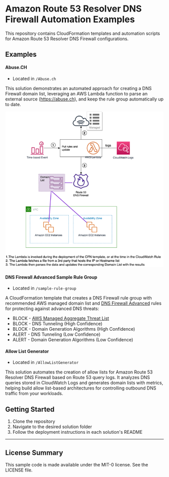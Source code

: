 # Amazon Route 53 Resolver DNS Firewall Automation Examples
This repository contains CloudFormation templates and automation scripts for Amazon Route 53 Resolver DNS Firewall configurations. 

## Examples

#### Abuse.CH
* Located in `/Abuse.ch`

This solution demonstrates an automated approach for creating a DNS Firewall domain list, leveraging an AWS Lambda function to parse an external source (https://abuse.ch), and keep the rule group automatically up to date.

<img src=/R53DomainListSamplesOverview.png>


#### DNS Firewall Advanced Sample Rule Group
* Located in `/sample-rule-group`

A CloudFormation template that creates a DNS Firewall rule group with recommended AWS managed domain list and [DNS Firewall Advanced](https://docs.aws.amazon.com/Route53/latest/DeveloperGuide/firewall-advanced.html) rules for protecting against advanced DNS threats:
* BLOCK - [AWS Managed Aggregate Threat List](https://docs.aws.amazon.com/Route53/latest/DeveloperGuide/resolver-dns-firewall-managed-domain-lists.html)
* BLOCK - DNS Tunneling (High Confidence)
* BLOCK - Domain Generation Algorithms (High Confidence)
* ALERT - DNS Tunneling (Low Confidence)
* ALERT - Domain Generation Algorithms (Low Confidence)


#### Allow List Generator
* Located in `/AllowListGenerator`

This solution automates the creation of allow lists for Amazon Route 53 Resolver DNS Firewall based on Route 53 query logs. It analyzes DNS queries stored in CloudWatch Logs and generates domain lists with metrics, helping build allow list-based architectures for controlling outbound DNS traffic from your workloads.



## Getting Started
1. Clone the repository
2. Navigate to the desired solution folder
3. Follow the deployment instructions in each solution's README

***

## License Summary

This sample code is made available under the MIT-0 license. See the LICENSE file.
